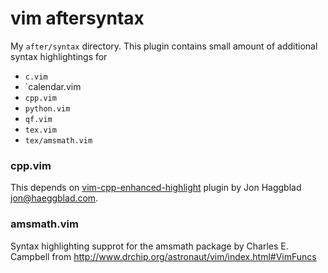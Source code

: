 # vim aftersyntax

My `after/syntax` directory. This plugin contains small amount of additional
syntax highlightings for
  - `c.vim`
  - `calendar.vim
  - `cpp.vim`
  - `python.vim`
  - `qf.vim`
  - `tex.vim`
  - `tex/amsmath.vim`


### cpp.vim

This depends on [vim-cpp-enhanced-highlight](https://github.com/octol/vim-cpp-enhanced-highlight)
plugin by Jon Haggblad <jon@haeggblad.com>.


### amsmath.vim

Syntax highlighting supprot for the amsmath package by Charles E. Campbell from
<http://www.drchip.org/astronaut/vim/index.html#VimFuncs>
